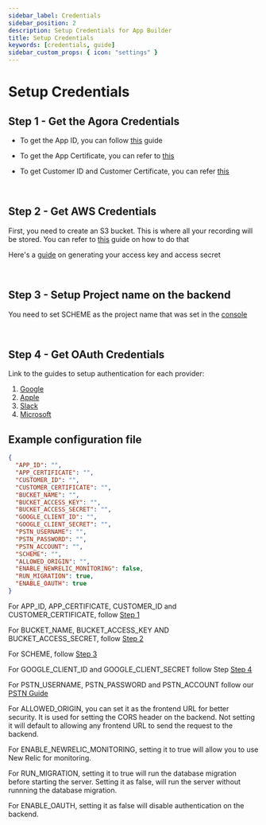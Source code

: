 ```yaml
---
sidebar_label: Credentials
sidebar_position: 2
description: Setup Credentials for App Builder
title: Setup Credentials
keywords: [credentials, guide]
sidebar_custom_props: { icon: "settings" }
---
```


# Setup Credentials

## Step 1 - Get the Agora Credentials

- To get the App ID, you can follow [this](https://docs.agora.io/en/Agora%20Platform/token?platform=All%20Platforms#getappid) guide

- To get the App Certificate, you can refer to [this](https://docs.agora.io/en/Agora%20Platform/token?platform=All%20Platforms#generate-a-token)
- To get Customer ID and Customer Certificate, you can refer [this](https://docs.agora.io/en/faq/restful_authentication)

<br />

## Step 2 - Get AWS Credentials

First, you need to create an S3 bucket. This is where all your recording will be stored. You can refer to [this](https://docs.aws.amazon.com/AmazonS3/latest/user-guide/create-bucket.html) guide on how to do that

Here's a [guide](https://docs.aws.amazon.com/general/latest/gr/aws-sec-cred-types.html#access-keys-and-secret-access-keys) on generating your access key and access secret

<br />

## Step 3 - Setup Project name on the backend

You need to set SCHEME as the project name that was set in the [console](https://appbuilder.agora.io)

<br />

## Step 4 - Get OAuth Credentials

Link to the guides to setup authentication for each provider:

1. [Google](/turn-key/guides/Backend/Authentication#setup-authentication-with-google)
2. [Apple](/turn-key/guides/Backend/Authentication#setup-authentication-with-apple)
3. [Slack](/turn-key/guides/Backend/Authentication#setup-authentication-with-slack)
4. [Microsoft](/turn-key/guides/Backend/Authentication#setup-authentication-with-microsoft)

## Example configuration file

```json
{
  "APP_ID": "",
  "APP_CERTIFICATE": "",
  "CUSTOMER_ID": "",
  "CUSTOMER_CERTIFICATE": "",
  "BUCKET_NAME": "",
  "BUCKET_ACCESS_KEY": "",
  "BUCKET_ACCESS_SECRET": "",
  "GOOGLE_CLIENT_ID": "",
  "GOOGLE_CLIENT_SECRET": "",
  "PSTN_USERNAME": "",
  "PSTN_PASSWORD": "",
  "PSTN_ACCOUNT": "",
  "SCHEME": "",
  "ALLOWED_ORIGIN": "",
  "ENABLE_NEWRELIC_MONITORING": false,
  "RUN_MIGRATION": true,
  "ENABLE_OAUTH": true
}
```

For APP_ID, APP_CERTIFICATE, CUSTOMER_ID and CUSTOMER_CERTIFICATE, follow [Step 1](#step-1---get-the-agora-credentials)

For BUCKET_NAME, BUCKET_ACCESS_KEY AND BUCKET_ACCESS_SECRET, follow [Step 2](#step-2---get-aws-credentials)

For SCHEME, follow [Step 3](#step-3---setup-project-name-on-the-backend)

For GOOGLE_CLIENT_ID and GOOGLE_CLIENT_SECRET follow Step [Step 4](#step-4---get-oauth-credentials)

For PSTN_USERNAME, PSTN_PASSWORD and PSTN_ACCOUNT follow our [PSTN Guide](/turn-key/guides/Backend/How-to-Setup-PSTN)

For ALLOWED_ORIGIN, you can set it as the frontend URL for better security. It is used for setting the CORS header on the backend. Not setting it will default to allowing any frontend URL to send the request to the backend.

For ENABLE_NEWRELIC_MONITORING, setting it to true will allow you to use New Relic for monitoring.

For RUN_MIGRATION, setting it to true will run the database migration before starting the server. Setting it as false, will run the server without runnning the database migration.

For ENABLE_OAUTH, setting it as false will disable authentication on the backend.
